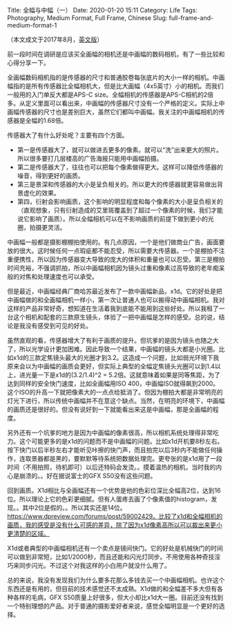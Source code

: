 Title: 全幅与中幅（一）
Date: 2020-01-20 15:11
Category: Life
Tags: Photography, Medium Format, Full Frame, Chinese
Slug: full-frame-and-medium-format-1

（本文成文于2017年8月，[英文版](/full-frame-and-medium-fromat-cameras.html)）

前一段时间在调研是应该买全画幅的相机还是中画幅的数码相机，有了一些比较和心得分享一下。

全画幅数码相机指的是传感器的尺寸和普通胶卷每张底片的大小一样的相机。中画幅指的是所有传感器比全幅相机大，但是比大画幅（4x5英寸）小的相机。而我们一般用的入门单反大都是APS-C size。全幅相机的传感器是APS-C相机的2倍多。从定义里面可以看出来，中画幅的传感器尺寸没有一个严格的定义。实际上中画幅传感器的尺寸也是差别巨大，虽然它们都叫中画幅。我关注的中画幅相机的传感器是全幅的1.68倍。

传感器大了有什么好处呢？主要有四个方面。

* 第一是传感器大了，就可以做进去更多的像素。就可以“洗”出来更大的照片。所以很多要打几层楼高的广告海报只能用中画幅拍摄。
* 第二是传感器大了，往往也可以把每个像素做得更大。这样可以降低传感器的噪音，得到更好的画质。
* 第三是景深和传感器的大小是呈负相关的。所以更大的传感器就更容易做出背景虚化的效果。
* 第四，衍射会影响画质，这个影响的明显程度和每个像素的大小是呈负相关的（直观想象，只有衍射造成的艾里斑覆盖到了超过一个像素的时候，我们才能说它影响了画质）。所以全幅相机可以在不影响画质的前提下做到更小的光圈，拍摄更灵活。

中画幅一般都是摄影棚棚拍使用的。有几点原因，一个是他们做商业广告，画面要放的很大。这时候任何一点瑕疵都不能忍受，所以需要大传感器。一个是棚拍不注重便携性，所以因为传感器变大导致的庞大的体积和重量也可以忍受。第三是棚拍时间充裕，不强调抓拍，所以中画幅相机因为镜头过重和像素过高导致的老年痴呆般的对焦和处理速度也可以承受。

但是最近，中画幅经典厂商哈苏最近发布了一款中画幅新品，x1d。它的好处是把中画幅做的和全画幅相机一样小，第一次让普通人也可以搬得动中画幅相机。我对这样的产品非常好奇，想知道在生活着我到底能不能用到这些好处。所以我租了一台这个相机和配套的三款原生镜头，体验了一把中画幅是怎样的感受。总的说，结论是我没有感受到可见的好处。

虽然直观的看，传感器增大了有利于画质的提升。但坑爹的是因为镜头也随之大了，所以光学设计更加困难。因此导致一个结果，中画幅的镜头大都是小光圈。比如x1d的三款定焦镜头最大的光圈才到3.2。这造成一个问题，比如弱光环境下我原来会以为中画幅的画质会更好，但实际上典型的全幅定焦镜头光圈可以到1.4以上，进光量一下是x1d的(3.2/1.4)^2 = 5.2倍。这就意味着如果是同等焦距，为了达到同样的安全快门速度，比如全画幅用ISO 400，中画幅ISO就得飙到2000。这个ISO的升高一下就把像素大的一点点给抵消了。但因为棚拍大都是非常明亮的灯光下进行，所以传统中画幅并不在意这个缺点。当然，在明亮的环境下，中画幅的画质还是很好的。但没有说好到一下就能看出来这是中画幅，那是全画幅的程度。

另外还有一个坑爹的地方是因为中画幅的像素很高，所以相机系统处理得非常吃力。这个可能更多的是x1d的问题而不是中画幅的问题。比如x1d开机要8秒左右。按下快门以后半秒左右才能听见咔擦的快门声，而且拍完以后3秒内不能做任何操作，连取景器都是黑的，要默默等待系统把数据处理完。更夸张的是x1d用了一段时间（不用拍照，待机即可）以后还特码会发烫。。摸着温热的相机，当时我的内心是崩溃的。。好在据说富士的GFX S50没有这些问题。

回到画质。X1d相比与全画幅还有一个优势是他的色彩位深比全幅高2位，达到16位。所以理论上它的色彩更细腻。但有人蛋疼去画了个像素值的histogram，发现。。其中2位是假的。。所以其实还是14位。https://www.dpreview.com/forums/post/59002429。比较了x1d和全幅相机的画质，我的感受是没有什么可感的差异，除了因为x1d像素高所以可以裁出来更小更清楚的区域。

X1d或者典型的中画幅相机还有一个卖点是镜间快门。它的好处是机械快门的时间可以做到非常短，比如1/2000秒，而且还能和闪光灯同步。不用使用各种奇技淫巧来同步闪光。不过这个对我这样的小白用户就没什么用了。

总的来说，我没有发现我们为什么要多花那么多钱去买一个中画幅相机。也许这个东西还是有用的，但目前的技术感觉还不太成熟。X1d做的和全幅差不多大但有各种各样的毛病，GFX S50质量上好很多，但大小却比x1d大一圈。目前还没有找到一个特别理想的产品。对于普通的摄影爱好者来说，感觉全幅明显是一个更好的选择。